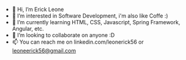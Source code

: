 - 👋 Hi, I’m Erick Leone
- 👀 I’m interested in Software Development, i'm also like Coffe :)
- 🌱 I’m currently learning HTML, CSS, Javascript, Spring Framework, Angular, etc.
- 💞️ I’m looking to collaborate on anyone :D
- 📫 You can reach me on linkedin.com/leonerick56 or leoneerick56@gmail.com

<!---
leoneerick/leoneerick is a ✨ special ✨ repository because its `README.md` (this file) appears on your GitHub profile.
You can click the Preview link to take a look at your changes.
--->
